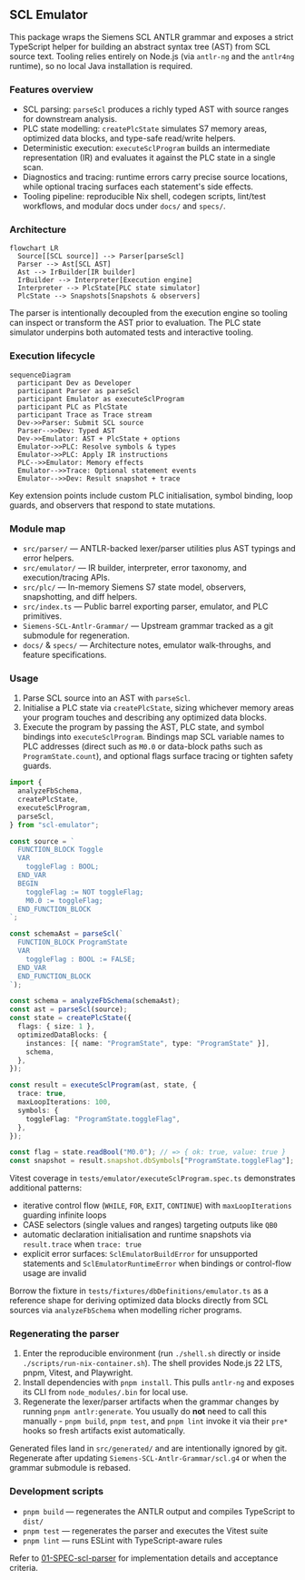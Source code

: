 ## SCL Emulator

This package wraps the Siemens SCL ANTLR grammar and exposes a strict TypeScript helper for building an abstract syntax tree (AST) from SCL source text. Tooling relies entirely on Node.js (via `antlr-ng` and the `antlr4ng` runtime), so no local Java installation is required.

### Features overview

- SCL parsing: `parseScl` produces a richly typed AST with source ranges for downstream analysis.
- PLC state modelling: `createPlcState` simulates S7 memory areas, optimized data blocks, and type-safe read/write helpers.
- Deterministic execution: `executeSclProgram` builds an intermediate representation (IR) and evaluates it against the PLC state in a single scan.
- Diagnostics and tracing: runtime errors carry precise source locations, while optional tracing surfaces each statement's side effects.
- Tooling pipeline: reproducible Nix shell, codegen scripts, lint/test workflows, and modular docs under `docs/` and `specs/`.

### Architecture

```mermaid
flowchart LR
  Source[[SCL source]] --> Parser[parseScl]
  Parser --> Ast[SCL AST]
  Ast --> IrBuilder[IR builder]
  IrBuilder --> Interpreter[Execution engine]
  Interpreter --> PlcState[PLC state simulator]
  PlcState --> Snapshots[Snapshots & observers]
```

The parser is intentionally decoupled from the execution engine so tooling can inspect or transform the AST prior to evaluation. The PLC state simulator underpins both automated tests and interactive tooling.

### Execution lifecycle

```mermaid
sequenceDiagram
  participant Dev as Developer
  participant Parser as parseScl
  participant Emulator as executeSclProgram
  participant PLC as PlcState
  participant Trace as Trace stream
  Dev->>Parser: Submit SCL source
  Parser-->>Dev: Typed AST
  Dev->>Emulator: AST + PlcState + options
  Emulator->>PLC: Resolve symbols & types
  Emulator->>PLC: Apply IR instructions
  PLC-->>Emulator: Memory effects
  Emulator-->>Trace: Optional statement events
  Emulator-->>Dev: Result snapshot + trace
```

Key extension points include custom PLC initialisation, symbol binding, loop guards, and observers that respond to state mutations.

### Module map

- `src/parser/` — ANTLR-backed lexer/parser utilities plus AST typings and error helpers.
- `src/emulator/` — IR builder, interpreter, error taxonomy, and execution/tracing APIs.
- `src/plc/` — In-memory Siemens S7 state model, observers, snapshotting, and diff helpers.
- `src/index.ts` — Public barrel exporting parser, emulator, and PLC primitives.
- `Siemens-SCL-Antlr-Grammar/` — Upstream grammar tracked as a git submodule for regeneration.
- `docs/` & `specs/` — Architecture notes, emulator walk-throughs, and feature specifications.

### Usage

1. Parse SCL source into an AST with `parseScl`.
2. Initialise a PLC state via `createPlcState`, sizing whichever memory areas your program touches and describing any optimized data blocks.
3. Execute the program by passing the AST, PLC state, and symbol bindings into `executeSclProgram`. Bindings map SCL variable names to PLC addresses (direct such as `M0.0` or data-block paths such as `ProgramState.count`), and optional flags surface tracing or tighten safety guards.

```ts
import {
  analyzeFbSchema,
  createPlcState,
  executeSclProgram,
  parseScl,
} from "scl-emulator";

const source = `
  FUNCTION_BLOCK Toggle
  VAR
    toggleFlag : BOOL;
  END_VAR
  BEGIN
    toggleFlag := NOT toggleFlag;
    M0.0 := toggleFlag;
  END_FUNCTION_BLOCK
`;

const schemaAst = parseScl(`
  FUNCTION_BLOCK ProgramState
  VAR
    toggleFlag : BOOL := FALSE;
  END_VAR
  END_FUNCTION_BLOCK
`);

const schema = analyzeFbSchema(schemaAst);
const ast = parseScl(source);
const state = createPlcState({
  flags: { size: 1 },
  optimizedDataBlocks: {
    instances: [{ name: "ProgramState", type: "ProgramState" }],
    schema,
  },
});

const result = executeSclProgram(ast, state, {
  trace: true,
  maxLoopIterations: 100,
  symbols: {
    toggleFlag: "ProgramState.toggleFlag",
  },
});

const flag = state.readBool("M0.0"); // => { ok: true, value: true }
const snapshot = result.snapshot.dbSymbols["ProgramState.toggleFlag"]; // => BOOL write trace
```

Vitest coverage in `tests/emulator/executeSclProgram.spec.ts` demonstrates additional patterns:

- iterative control flow (`WHILE`, `FOR`, `EXIT`, `CONTINUE`) with `maxLoopIterations` guarding infinite loops
- CASE selectors (single values and ranges) targeting outputs like `QB0`
- automatic declaration initialisation and runtime snapshots via `result.trace` when `trace: true`
- explicit error surfaces: `SclEmulatorBuildError` for unsupported statements and `SclEmulatorRuntimeError` when bindings or control-flow usage are invalid

Borrow the fixture in `tests/fixtures/dbDefinitions/emulator.ts` as a reference shape for deriving optimized data blocks directly from SCL sources via `analyzeFbSchema` when modelling richer programs.

### Regenerating the parser

1. Enter the reproducible environment (run `./shell.sh` directly or inside `./scripts/run-nix-container.sh`). The shell provides Node.js 22 LTS, pnpm, Vitest, and Playwright.
2. Install dependencies with `pnpm install`. This pulls `antlr-ng` and exposes its CLI from `node_modules/.bin` for local use.
3. Regenerate the lexer/parser artifacts when the grammar changes by running `pnpm antlr:generate`. You usually do **not** need to call this manually - `pnpm build`, `pnpm test`, and `pnpm lint` invoke it via their `pre*` hooks so fresh artifacts exist automatically.

Generated files land in `src/generated/` and are intentionally ignored by git. Regenerate after updating `Siemens-SCL-Antlr-Grammar/scl.g4` or when the grammar submodule is rebased.

### Development scripts

- `pnpm build` — regenerates the ANTLR output and compiles TypeScript to `dist/`
- `pnpm test` — regenerates the parser and executes the Vitest suite
- `pnpm lint` — runs ESLint with TypeScript-aware rules

Refer to [01-SPEC-scl-parser](specs/01-SPEC-scl-parser.md) for implementation details and acceptance criteria.
